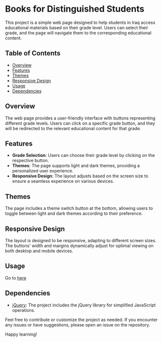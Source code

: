 # Books for Distinguished Students

This project is a simple web page designed to help students in Iraq access educational materials based on their grade level. Users can select their grade, and the page will navigate them to the corresponding educational content.

## Table of Contents

- [Overview](#overview)
- [Features](#features)
- [Themes](#themes)
- [Responsive Design](#responsive-design)
- [Usage](#usage)
- [Dependencies](#dependencies)

## Overview

The web page provides a user-friendly interface with buttons representing different grade levels. Users can click on a specific grade button, and they will be redirected to the relevant educational content for that grade.

## Features

- **Grade Selection**: Users can choose their grade level by clicking on the respective button.
- **Themes**: The page supports light and dark themes, providing a personalized user experience.
- **Responsive Design**: The layout adjusts based on the screen size to ensure a seamless experience on various devices.

## Themes

The page includes a theme switch button at the bottom, allowing users to toggle between light and dark themes according to their preference.

## Responsive Design

The layout is designed to be responsive, adapting to different screen sizes. The buttons' width and margins dynamically adjust for optimal viewing on both desktop and mobile devices.

## Usage

Go to [here](https://irxqi.github.io/books)

## Dependencies

- [jQuery](https://jquery.com/): The project includes the jQuery library for simplified JavaScript operations.

Feel free to contribute or customize the project as needed. If you encounter any issues or have suggestions, please open an issue on the repository.

Happy learning!
